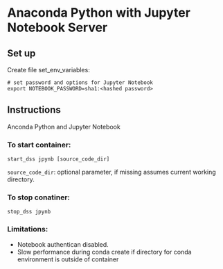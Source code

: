 # Anaconda Python with Jupyter Notebook Server

## Set up

Create file set_env_variables:
```
# set password and options for Jupyter Notebook
export NOTEBOOK_PASSWORD=sha1:<hashed password>
```


## Instructions

Anconda Python and Jupyter Notebook

### To start container:
```
start_dss jpynb [source_code_dir]
```
`source_code_dir`: optional parameter, if missing assumes current working directory.


### To stop conatiner:
```
stop_dss jpynb
```

### Limitations:
* Notebook authentican disabled.
* Slow performance during conda create if directory for conda environment is outside of container
